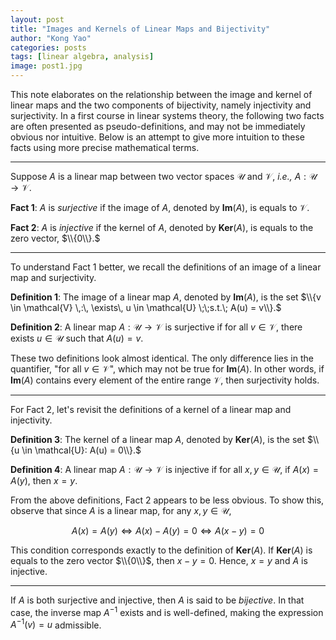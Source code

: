 ```yaml
---
layout: post
title: "Images and Kernels of Linear Maps and Bijectivity"
author: "Kong Yao"
categories: posts
tags: [linear algebra, analysis]
image: post1.jpg
---
```

This note elaborates on the relationship between the image and kernel of linear maps and the two components of bijectivity, namely injectivity and surjectivity. In a first course in linear systems theory, the following two facts are often presented as pseudo-definitions, and may not be immediately obvious nor intuitive. Below is an attempt to give more intuition to these facts using more precise mathematical terms.

***

Suppose $A$ is a linear map between two vector spaces $\mathcal{U}$ and $\mathcal{V}$, $\textit{i.e.,}$ $A: \mathcal{U} \to \mathcal{V}.$ 

$\textbf{Fact 1}$: $A$ is $\textit{surjective}$ if the image of $A$, denoted by $\textbf{Im}(A)$, is equals to $\mathcal{V}.$ 

$\textbf{Fact 2}$: $A$ is $\textit{injective}$ if the kernel of $A$, denoted by $\textbf{Ker}(A)$, is equals to the zero vector, $\\{0\\}.$ 

***

To understand Fact 1 better, we recall the definitions of an image of a linear map and surjectivity.

$\textbf{Definition 1}$: The image of a linear map $A$, denoted by $\textbf{Im}(A)$, is the set $\\{v \in \mathcal{V} \,:\, \exists\, u \in \mathcal{U} \;\;s.t.\; A(u) = v\\}.$  

$\textbf{Definition 2}$: A linear map $A : \mathcal{U} \to \mathcal{V}$ is surjective if for all $v \in \mathcal{V}$, there exists $u \in \mathcal{U}$ such that $A(u) = v$.

These two definitions look almost identical. The only difference lies in the quantifier, "for all $v \in \mathcal{V}$", which may not be true for $\textbf{Im}(A)$. In other words, if $\textbf{Im}(A)$ contains every element of the entire range $\mathcal{V}$, then surjectivity holds. 

***

For Fact 2, let's revisit the definitions of a kernel of a linear map and injectivity.

$\textbf{Definition 3}$: The kernel of a linear map $A$, denoted by $\textbf{Ker}(A)$, is the set $\\{u \in \mathcal{U}: A(u) = 0\\}.$

$\textbf{Definition 4}$: A linear map $A : \mathcal{U} \to \mathcal{V}$ is injective if for all $x,y \in \mathcal{U}$, if $A(x) = A(y)$, then $x=y$.

From the above definitions, Fact 2 appears to be less obvious. To show this, observe that since $A$ is a linear map, for any $x,y \in \mathcal{U}$,

$$A(x) = A(y) \Leftrightarrow A(x) - A(y) = 0 \Leftrightarrow A(x-y) = 0$$

This condition corresponds exactly to the definition of $\textbf{Ker}(A)$. If $\textbf{Ker}(A)$ is equals to the zero vector $\\{0\\}$, then $x-y = 0$. Hence, $x = y$ and $A$ is injective.

***

If $A$ is both surjective and injective, then $A$ is said to be $\textit{bijective}$. In that case, the inverse map $A^{-1}$ exists and is well-defined, making the expression $A^{-1}(v) = u$ admissible. 